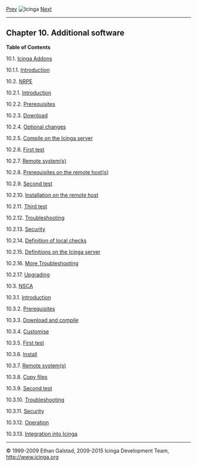 [Prev](reporting.md) ![Icinga](../images/logofullsize.png "Icinga") [Next](addons.md)

* * * * *

Chapter 10. Additional software
-------------------------------

**Table of Contents**

10.1. [Icinga Addons](addons.md)

10.1.1. [Introduction](addons.md#introduction_addons)

10.2. [NRPE](nrpe.md)

10.2.1. [Introduction](nrpe.md#introduction)

10.2.2. [Prerequisites](nrpe.md#prerequisites)

10.2.3. [Download](nrpe.md#download)

10.2.4. [Optional changes](nrpe.md#optionalchanges)

10.2.5. [Compile on the Icinga server](nrpe.md#compile)

10.2.6. [First test](nrpe.md#firsttest)

10.2.7. [Remote system(s)](nrpe.md#remotesystem)

10.2.8. [Prerequisites on the remote
host(s)](nrpe.md#prerequisitesremotehost)

10.2.9. [Second test](nrpe.md#secondtest)

10.2.10. [Installation on the remote host](nrpe.md#remotehostinstall)

10.2.11. [Third test](nrpe.md#thirdtest)

10.2.12. [Troubleshooting](nrpe.md#troubleshooting)

10.2.13. [Security](nrpe.md#security)

10.2.14. [Definition of local checks](nrpe.md#localcheckdefinition)

10.2.15. [Definitions on the Icinga
server](nrpe.md#icingaserverdefinitions)

10.2.16. [More Troubleshooting](nrpe.md#moretroubleshooting)

10.2.17. [Upgrading](nrpe.md#upgrading)

10.3. [NSCA](nsca.md)

10.3.1. [Introduction](nsca.md#introduction)

10.3.2. [Prerequisites](nsca.md#prerequisites)

10.3.3. [Download and compile](nsca.md#downloadcompile)

10.3.4. [Customise](nsca.md#customise)

10.3.5. [First test](nsca.md#firsttest)

10.3.6. [Install](nsca.md#installnsca)

10.3.7. [Remote system(s)](nsca.md#remotesystem)

10.3.8. [Copy files](nsca.md#copyfiles)

10.3.9. [Second test](nsca.md#secondtest)

10.3.10. [Troubleshooting](nsca.md#troubleshooting)

10.3.11. [Security](nsca.md#security)

10.3.12. [Operation](nsca.md#operation)

10.3.13. [Integration into Icinga](nsca.md#icingaintegration)

* * * * *


© 1999-2009 Ethan Galstad, 2009-2015 Icinga Development Team,
http://www.icinga.org
